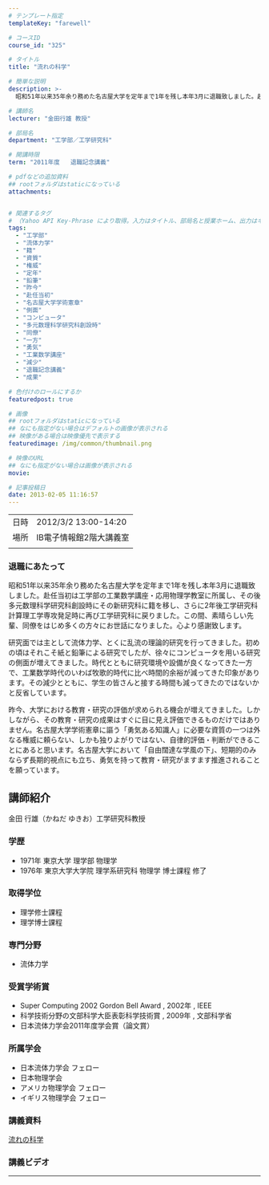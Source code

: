 ```yaml
---
# テンプレート指定
templateKey: "farewell"

# コースID
course_id: "325"

# タイトル
title: "流れの科学"

# 簡単な説明
description: >-
  昭和51年以来35年余り務めた名古屋大学を定年まで1年を残し本年3月に退職致しました。赴任当初は工学部の工業数学講座・応用物理学教室に所属し、その後多元数理科学研究科創設時にその新研究科に籍を移し、さらに2年後工学研究科計算理工学専攻発足時に再び工学研究科に戻りました。この間、素晴らしい先輩、同僚をはじめ多くの方々にお世話になりました。心より感謝致します。 研究面では主として流体力学、とく ....

# 講師名
lecturer: "金田行雄 教授"

# 部局名
department: "工学部／工学研究科"

# 開講時限
term: "2011年度	退職記念講義"

# pdfなどの追加資料
## rootフォルダはstaticになっている
attachments:


# 関連するタグ
# （Yahoo API Key-Phrase により取得。入力はタイトル、部局名と授業ホーム、出力はキーフレーズ（tags））
tags:
  - "工学部"
  - "流体力学"
  - "籍"
  - "資質"
  - "権威"
  - "定年"
  - "鉛筆"
  - "昨今"
  - "赴任当初"
  - "名古屋大学学術憲章"
  - "側面"
  - "コンピュータ"
  - "多元数理科学研究科創設時"
  - "同僚"
  - "一方"
  - "勇気"
  - "工業数学講座"
  - "減少"
  - "退職記念講義"
  - "成果"

# 色付けのロールにするか
featuredpost: true

# 画像
## rootフォルダはstaticになっている
## なにも指定がない場合はデフォルトの画像が表示される
## 映像がある場合は映像優先で表示する
featuredimage: /img/common/thumbnail.png

# 映像のURL
## なにも指定がない場合は画像が表示される
movie: 

# 記事投稿日
date: 2013-02-05 11:16:57
---
```


|   |   |
|---|---|
| 日時 | 2012/3/2  13:00-14:20 |
| 場所 | IB電子情報館2階大講義室 |
|   |   |


### 退職にあたって

昭和51年以来35年余り務めた名古屋大学を定年まで1年を残し本年3月に退職致しました。赴任当初は工学部の工業数学講座・応用物理学教室に所属し、その後多元数理科学研究科創設時にその新研究科に籍を移し、さらに2年後工学研究科計算理工学専攻発足時に再び工学研究科に戻りました。この間、素晴らしい先輩、同僚をはじめ多くの方々にお世話になりました。心より感謝致します。

研究面では主として流体力学、とくに乱流の理論的研究を行ってきました。初めの頃はそれこそ紙と鉛筆による研究でしたが、徐々にコンピュータを用いる研究の側面が増えてきました。時代とともに研究環境や設備が良くなってきた一方で、工業数学時代のいわば牧歌的時代に比べ時間的余裕が減ってきた印象があります。その減少とともに、学生の皆さんと接する時間も減ってきたのではないかと反省しています。

昨今、大学における教育・研究の評価が求められる機会が増えてきました。しかしながら、その教育・研究の成果はすぐに目に見え評価できるものだけではありません。名古屋大学学術憲章に謳う「勇気ある知識人」に必要な資質の一つは外なる権威に頼らない、しかも独りよがりではない、自律的評価・判断ができることにあると思います。名古屋大学において「自由闊達な学風の下」、短期的のみならず長期的視点にも立ち、勇気を持って教育・研究がますます推進されることを願っています。


## 講師紹介

金田 行雄（かねだ ゆきお）工学研究科教授

### 学歴

* 1971年 東京大学 理学部 物理学
* 1976年 東京大学大学院 理学系研究科 物理学 博士課程 修了

### 取得学位

* 理学修士課程
* 理学博士課程

### 専門分野

* 流体力学

### 受賞学術賞

* Super Computing 2002 Gordon Bell Award , 2002年 , IEEE
* 科学技術分野の文部科学大臣表彰科学技術賞 , 2009年 , 文部科学省
* 日本流体力学会2011年度学会賞（論文賞） </ul>
### 所属学会

* 日本流体力学会 フェロー
* 日本物理学会
* アメリカ物理学会 フェロー
* イギリス物理学会 フェロー


### 講義資料

[流れの科学](https://ocw.nagoya-u.jp/files/325/H23kaneda_lastlecture.pdf) 

### 講義ビデオ


-----